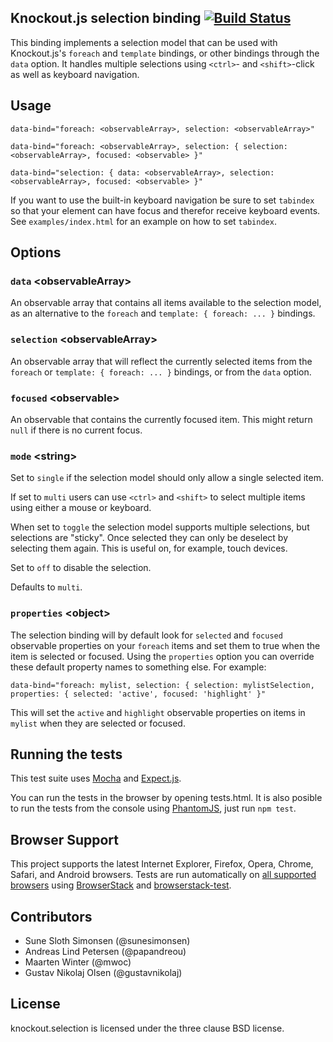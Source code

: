 ## Knockout.js selection binding [![Build Status](https://travis-ci.org/bramstein/knockout.selection.png?branch=master)](https://travis-ci.org/bramstein/knockout.selection)

This binding implements a selection model that can be used with Knockout.js's `foreach` and `template` bindings, or other bindings through the `data` option. It handles multiple selections using `<ctrl>`- and `<shift>`-click as well as keyboard navigation.

## Usage

    data-bind="foreach: <observableArray>, selection: <observableArray>"

    data-bind="foreach: <observableArray>, selection: { selection: <observableArray>, focused: <observable> }"

    data-bind="selection: { data: <observableArray>, selection: <observableArray>, focused: <observable> }"

If you want to use the built-in keyboard navigation be sure to set `tabindex` so that your element can have focus and therefor receive keyboard events. See `examples/index.html` for an example on how to set `tabindex`.

## Options

### `data` \<observableArray\>

An observable array that contains all items available to the selection model, as an alternative to the `foreach` and `template: { foreach: ... }` bindings.

### `selection` \<observableArray\>

An observable array that will reflect the currently selected items from the `foreach` or `template: { foreach: ... }` bindings, or from the `data` option.

### `focused` \<observable\>

An observable that contains the currently focused item. This might return `null` if there is no current focus.

### `mode` \<string\>

Set to `single` if the selection model should only allow a single selected item.

If set to `multi` users can use `<ctrl>` and `<shift>` to select multiple items using either a mouse or keyboard.

When set to `toggle` the selection model supports multiple selections, but selections are "sticky". Once selected they can only be deselect by selecting them again. This is useful on, for example, touch devices.

Set to `off` to disable the selection.

Defaults to `multi`.

### `properties` \<object\>

The selection binding will by default look for `selected` and `focused` observable properties on your `foreach` items and set them to true when the item is selected or focused. Using the `properties` option you can override these default property names to something else. For example:

    data-bind="foreach: mylist, selection: { selection: mylistSelection, properties: { selected: 'active', focused: 'highlight' }"

This will set the `active` and `highlight` observable properties on items in `mylist` when they are selected or focused.

## Running the tests

This test suite uses [Mocha](http://visionmedia.github.com/mocha/) and
[Expect.js](https://github.com/LearnBoost/expect.js).

You can run the tests in the browser by opening tests.html. It is also
posible to run the tests from the console using [PhantomJS](http://phantomjs.org/), just run `npm test`.

## Browser Support

This project supports the latest Internet Explorer, Firefox, Opera, Chrome, Safari, and Android browsers. Tests are run automatically on [all supported browsers](browsers.json) using [BrowserStack](http://www.browserstack.com/) and [browserstack-test](https://github.com/bramstein/browserstack-test).

## Contributors

* Sune Sloth Simonsen (@sunesimonsen)
* Andreas Lind Petersen (@papandreou)
* Maarten Winter (@mwoc)
* Gustav Nikolaj Olsen (@gustavnikolaj)

## License

knockout.selection is licensed under the three clause BSD license.
